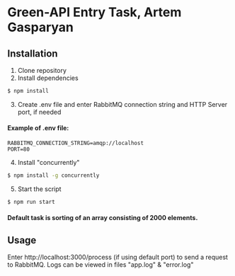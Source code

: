 # Green-API Entry Task, Artem Gasparyan

## Installation

1. Clone repository
2. Install dependencies
```sh
$ npm install
```
3. Create .env file and enter RabbitMQ connection string and HTTP Server port, if needed
#### Example of .env file:
```.env
RABBITMQ_CONNECTION_STRING=amqp://localhost
PORT=80
```
4. Install "concurrently"
```sh
$ npm install -g concurrently
```
5. Start the script
```sh
$ npm run start
```

#### Default task is sorting of an array consisting of 2000 elements.

## Usage
Enter http://localhost:3000/process (if using default port) to send a request to RabbitMQ. 
Logs can be viewed in files "app.log" & "error.log"
